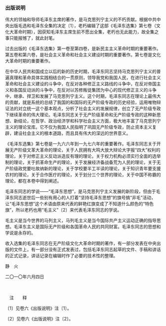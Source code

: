 ### **出版说明**

伟大的领袖和导师毛泽东主席的著作，是马克思列宁主义的不朽贡献。根据中共中央出版毛选和毛泽东全集的决定〔1〕，老朽编辑了这部《毛泽东选集》第七卷（文化大革命时期），因获知毛泽东主席生前不愿出全集，老朽也无此能力，故全集之事只能报憾了，就此封笔。

过去出版的《毛泽东选集》第一卷至第四卷，是新民主主义革命时期的重要著作。第五卷和第六卷，是社会主义革命和社会主义建设时期的重要著作。第七卷是文化大革命时期的重要著作。

在中华人民共和国成立以后的新的历史时期，毛泽东同志坚持马克思列宁主义的普遍真理和革命具体实践相结合的一贯原则，领导我党和我国人民，在进行社会主义革命和社会主义建设的斗争中，在反对各种修正主义路线的斗争中，在反对帝国主义和各国反动派的斗争中，在反对以苏修叛徒集团为中心的现代修正主义的斗争中，继承、捍卫和发展了马克思列宁主义。这个时期，毛泽东同志在理论上最伟大的贡献，就是系统的总结了我国的和国际的无产阶级专政的历史经验，运用唯物辩证法的对立统一这个基本观点，分析了社会主义的发展规律，创立了无产阶级专政下继续革命的伟大理论。毛泽东同志关于无产阶级革命和无产阶级专政的这种新思想、新结论，在哲学、政治经济学和科学社会主义方面，极大地丰富了马克思列宁主义的理论宝库。它不仅为我国人民指明了巩固无产阶级专政，防止资本主义复辟，建设社会主义的根本道路，而且具有伟大的深远的世界意义。

《毛泽东选集》第七卷是一九六六年到一九七六年的重要著作。毛泽东同志关于开展无产阶级文革大革命的理论，关于人民拥有大鸣大放大辩论大字报“四大”权利的理论，关于对修正主义反动派造反有理的理论，关于权力机构必须实行全面的选举制的理论，关于抓革命生产的理论，关于发展经济备战备荒为人民的理论，关于无产阶级政党要吐故纳新的理论，关于学校要半工半读的理论，关于知识青年要支援农村的理论，关于合作医疗的理论，关于划分三个世界的理论，关于中国不称霸的理论，都在本卷中得到阐述。

毛泽东同志的学说——“毛泽东思想”，是马克思列宁主义发展的新阶段，但由于毛泽东同志逝世后一些别有用心的人打着“坚持毛泽东思想”的旗号搞“非毛”活动，让“毛泽东思想”这个术语由原来代表的鲜艳红旗变成了不知道什么颜色的“特色旗”，所以老朽也用“毛主义”〔2〕来代表毛泽东同志的学说。

毛主义是当今世界的马列主义，马列毛主义是当今国际共产主义运动正确的指导思想。毛泽东主义是国际无产阶级和各国革命人民的共同财富。毛泽东同志的思想和学说是永存的。

收入选集的毛泽东同志在无产阶级文化大革命时期的著作，有一部分发表在中央出版的文件上，有一部分没有正式发表过，包括毛泽东同志起草的文件、手稿和讲话的正式记录，讲话记录在编辑时作了必要的技术性的整理。

静　火　　　

二〇一〇年六月四日

　　

　注　　释　

〔1〕见卷六《出版说明》注〔1〕。

〔2〕见卷六《出版说明》注〔2〕。